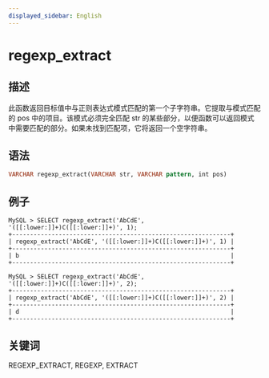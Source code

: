 ```yaml
---
displayed_sidebar: English
---
```


# regexp_extract

## 描述

此函数返回目标值中与正则表达式模式匹配的第一个子字符串。它提取与模式匹配的 pos 中的项目。该模式必须完全匹配 str 的某些部分，以便函数可以返回模式中需要匹配的部分。如果未找到匹配项，它将返回一个空字符串。

## 语法

```Haskell
VARCHAR regexp_extract(VARCHAR str, VARCHAR pattern, int pos)
```

## 例子

```Plain Text
MySQL > SELECT regexp_extract('AbCdE', '([[:lower:]]+)C([[:lower:]]+)', 1);
+-------------------------------------------------------------+
| regexp_extract('AbCdE', '([[:lower:]]+)C([[:lower:]]+)', 1) |
+-------------------------------------------------------------+
| b                                                           |
+-------------------------------------------------------------+

MySQL > SELECT regexp_extract('AbCdE', '([[:lower:]]+)C([[:lower:]]+)', 2);
+-------------------------------------------------------------+
| regexp_extract('AbCdE', '([[:lower:]]+)C([[:lower:]]+)', 2) |
+-------------------------------------------------------------+
| d                                                           |
+-------------------------------------------------------------+
```

## 关键词

REGEXP_EXTRACT, REGEXP, EXTRACT